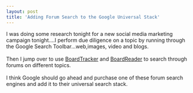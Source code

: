 ```yaml
---
layout: post
title: 'Adding Forum Search to the Google Universal Stack'
---
```

I was doing some research tonight for a new social media marketing campaign tonight....I perform due diligence on a topic by running through the Google Search Toolbar...web,images, video and blogs.<br /><br />Then I jump over to use <a href="http://www.boardtracker.com/">BoardTracker</a> and <a href="http://boardreader.com/">BoardReader</a> to search through forums on different topics.<br /><br />I think Google should go ahead and purchase one of these forum search engines and add it to their universal search stack.